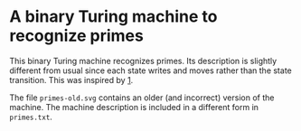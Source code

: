 # A binary Turing machine to recognize primes

This binary Turing machine recognizes primes. Its description is slightly 
different from usual since each state writes and moves rather than the state 
transition. This was inspired by [1].

The file `primes-old.svg` contains an older (and incorrect) version of the 
machine. The machine description is included in a different form in 
`primes.txt`.

[1]: https://dspace.mit.edu/bitstream/handle/1721.1/6107/AIM-052.pdf


